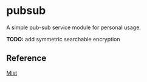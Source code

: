 # pubsub

A simple pub-sub service module for personal usage.

**TODO:** add symmetric searchable encryption 

## Reference
[Mist](https://github.com/nanopack/mist)